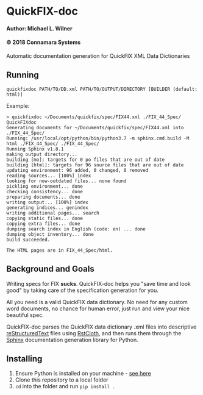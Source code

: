# QuickFIX-doc
#### Author: Michael L. Wilner
#### © 2018 Connamara Systems
Automatic documentation generation for QuickFIX XML Data Dictionaries

## Running
```
quickfixdoc PATH/TO/DD.xml PATH/TO/OUTPUT/DIRECTORY [BUILDER (default: html)]
```

Example:
```
> quickfixdoc ~/Documents/quickfix/spec/FIX44.xml ./FIX_44_Spec/
QuickFIXdoc
Generating documents for ~/Documents/quickfix/spec/FIX44.xml into ./FIX_44_Spec/
Running: /usr/local/opt/python/bin/python3.7 -m sphinx.cmd.build -M html ./FIX_44_Spec/ ./FIX_44_Spec/
Running Sphinx v1.8.1
making output directory...
building [mo]: targets for 0 po files that are out of date
building [html]: targets for 96 source files that are out of date
updating environment: 96 added, 0 changed, 0 removed
reading sources... [100%] index                                                                                                 
looking for now-outdated files... none found
pickling environment... done
checking consistency... done
preparing documents... done
writing output... [100%] index                                                                                                  
generating indices... genindex
writing additional pages... search
copying static files... done
copying extra files... done
dumping search index in English (code: en) ... done
dumping object inventory... done
build succeeded.

The HTML pages are in FIX_44_Spec/html.
```

## Background and Goals
Writing specs for FIX **sucks**. QuickFIX-doc helps you "save time and look good" by taking care of the specification generation for you.

All you need is a valid QuickFIX data dictionary. No need for any custom word documents, no chance for human error, just run and view your nice beautiful spec.

QuickFIX-doc parses the QuickFIX data dictionary .xml files into descriptive [reStructuredText](http://docutils.sourceforge.net/rst.html) files using [RstCloth](https://pypi.org/project/rstcloth/), and then runs them through the [Sphinx](http://www.sphinx-doc.org/) documentation generation library for Python.

## Installing
1) Ensure Python is installed on your machine - [see here](https://wiki.python.org/moin/BeginnersGuide/Download)
2) Clone this repository to a local folder
3) `cd` into the folder and run `pip install .`
